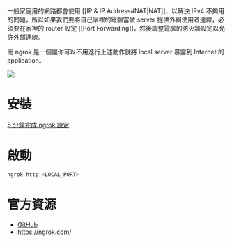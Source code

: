 一般家庭用的網路都會使用 [[IP & IP Address#NAT|NAT]]，以解決 IPv4 不夠用的問題，所以如果我們要將自己家裡的電腦當做 server 提供外網使用者連線，必須要在家裡的 router 設定 [[Port Forwarding]]，然後調整電腦的防火牆設定以允許外部連線。

而 ngrok 是一個讓你可以不用進行上述動作就將 local server 暴露到 Internet 的 application。

![](<https://raw.githubusercontent.com/Jamison-Chen/KM-software/master/img/how-ngrok-works.png>)

# 安裝

[5 分鐘完成 ngrok 設定](https://medium.com/life-after-hello-world/6cedab20bc21)

# 啟動

```sh
ngrok http <LOCAL_PORT>
```

# 官方資源

- [GitHub](https://github.com/inconshreveable/ngrok)
- <https://ngrok.com/>
